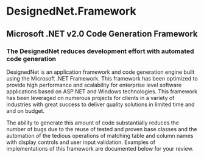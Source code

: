 # DesignedNet.Framework
## Microsoft .NET v2.0 Code Generation Framework

### The DesignedNet reduces development effort with automated code generation

DesignedNet is an application framework and code generation engine built using the Microsoft .NET Framework. This framework has been optimized to provide high performance and scalability for enterprise level software applications based on ASP.NET and Windows technologies. This framework has been leveraged on numerous projects for clients in a variety of industries with great success to deliver quality solutions in limited time and and on budget.

The ability to generate this amount of code substantially reduces the number of bugs due to the reuse of tested and proven base classes and the automation of the tedious operations of matching table and column names with display controls and user input validation. Examples of implementations of this framework are documented below for your review.
